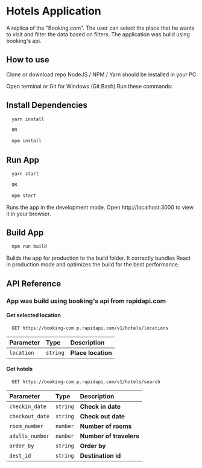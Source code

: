 
# Hotels Application

A replica of the "Booking.com". The user can select the place that he wants to visit and filter the data based on filters. The application was build using booking's api.


## How to use

Clone or download repo NodeJS / NPM / Yarn should be installed in your PC

Open terminal or Git for Windows (Git Bash) Run these commands:

## Install Dependencies

```bash
  yarn install

  OR

  npm install
```

## Run App

```bash
  yarn start

  OR

  npm start
```
Runs the app in the development mode.
Open http://localhost:3000 to view it in your browser.

## Build App

```bash
  npm run build
```
Builds the app for production to the build folder.
It correctly bundles React in production mode and optimizes the build for the best performance.
## API Reference

### App was build using booking's api from rapidapi.com

#### Get selected location

```http
  GET https://booking-com.p.rapidapi.com/v1/hotels/locations
```

| Parameter | Type     | Description                |
| :-------- | :------- | :------------------------- |
| `location` | `string` | **Place location** |

#### Get hotels 

```http
  GET https://booking-com.p.rapidapi.com/v1/hotels/search
```

| Parameter | Type     | Description                       |
| :-------- | :------- | :-------------------------------- |
| `checkin_date`      | `string` | **Check in date** |
| `checkout_date`      | `string` | **Check out date** |
| `room_number`      | `number` | **Number of rooms** |
| `adults_number`      | `number` | **Number of travelers** |
| `order_by`      | `string` | **Order by** |
| `dest_id`      | `string` | **Destination id** |


